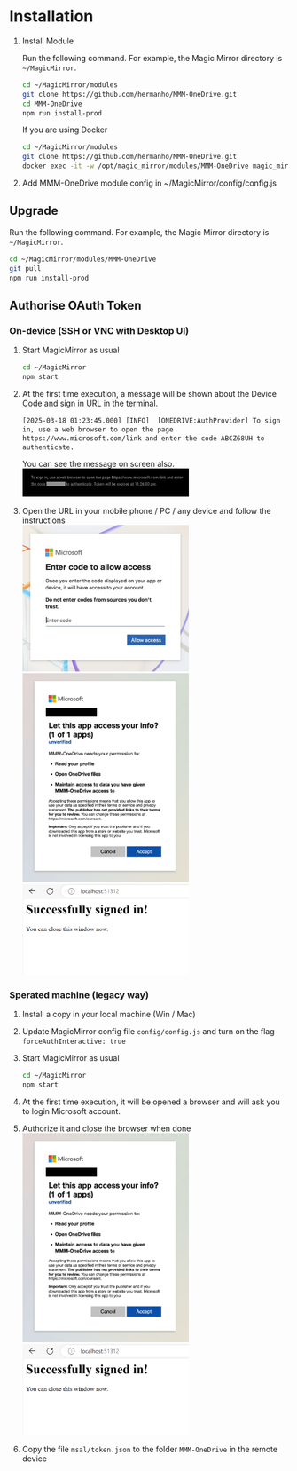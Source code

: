 # Installation

1. Install Module

   Run the following command. For example, the Magic Mirror directory is `~/MagicMirror`.
   ```sh
   cd ~/MagicMirror/modules
   git clone https://github.com/hermanho/MMM-OneDrive.git
   cd MMM-OneDrive
   npm run install-prod
   ```

   If you are using Docker

   ```sh
   cd ~/MagicMirror/modules
   git clone https://github.com/hermanho/MMM-OneDrive.git
   docker exec -it -w /opt/magic_mirror/modules/MMM-OneDrive magic_mirror npm run install-prod
   ```

1. Add MMM-OneDrive module config in ~/MagicMirror/config/config.js

## Upgrade

  Run the following command. For example, the Magic Mirror directory is `~/MagicMirror`.
  ```sh
  cd ~/MagicMirror/modules/MMM-OneDrive
  git pull
  npm run install-prod
  ```

## Authorise OAuth Token

### On-device (SSH or VNC with Desktop UI)

   1. Start MagicMirror as usual

      ```sh
      cd ~/MagicMirror
      npm start
      ```

   1. At the first time execution, a message will be shown about the Device Code and sign in URL in the terminal.
      ```
      [2025-03-18 01:23:45.000] [INFO]  [ONEDRIVE:AuthProvider] To sign in, use a web browser to open the page https://www.microsoft.com/link and enter the code ABCZ68UH to authenticate.
      ```
      You can see the message on screen also.
      <br />
      <img src="images/devicecode-message.jpg" width="300">
   1. Open the URL in your mobile phone / PC / any device and follow the instructions
      <br />
      <img src="images/input-devicecode.jpg" width="300">
      <br />
      <img src="images/authorize.png" width="300">
      <br />
      <img src="images/signed-in.png" width="300">

### Sperated machine (legacy way)

   1. Install a copy in your local machine (Win / Mac)
   1. Update MagicMirror config file `config/config.js` and turn on the flag `forceAuthInteractive: true`
   1. Start MagicMirror as usual

      ```sh
      cd ~/MagicMirror
      npm start
      ```

   1. At the first time execution, it will be opened a browser and will ask you to login Microsoft account.
   1. Authorize it and close the browser when done
      <br />
      <img src="images/authorize.png" width="300">
      <br />
      <img src="images/signed-in.png" width="300">
      
   1. Copy the file `msal/token.json` to the folder `MMM-OneDrive` in the remote device
